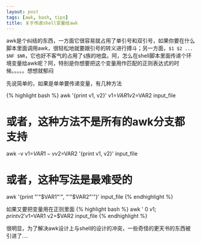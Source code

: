 ```yaml
---
layout: post
tags: [awk, bash, tips]
title: 关于传递shell变量给awk
---
```


awk是个纠结的东西，一方面它很容易就占用了单引号和双引号，如果你要在什么脚本里面调用awk，很轻松地就要跟引号的转义进行搏斗；另一方面，``$1 $2 ... $NF $NR``，它也好不客气的占用了``$``族的地盘。阿，怎么在shell脚本里面传递个环境变量给awk呢？阿，特别是你想要把这个变量用作匹配的正则表达式的时候。。。。。想想就郁闷

先说简单的，如果是单单要传递变量，有几种方法

{% highlight bash %}
awk '{print v1, v2}' v1=$VAR1 v2=$VAR2 input_file

# 或者，这种方法不是所有的awk分支都支持

awk -v v1=$VAR1 -v v2=$VAR2 '{print v1, v2}' input_file

# 或者，这种写法是最难受的

awk '{print "'"$VAR1"'", "'"$VAR2"'"}' input_file
{% endhighlight %}

如果又要把变量用在正则里面
{% highlight bash %}
awk ' $0 ~ v1; {print v2}' v1=$VAR1 v2=$VAR2 input_file
{% endhighlight %} 

很明显，为了解决awk设计上与shell的设计的冲突，一些奇怪的更天书的东西被引进了....
